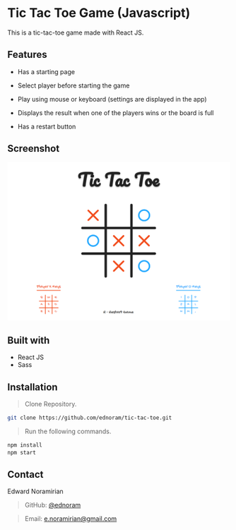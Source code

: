 # Tic Tac Toe Game (Javascript)

This is a tic-tac-toe game made with React JS.

## Features

- Has a starting page

- Select player before starting the game

- Play using mouse or keyboard (settings are displayed in the app)

- Displays the result when one of the players wins or the board is full

- Has a restart button

## Screenshot

![app-screenshot](https://raw.githubusercontent.com/ednoram/tic-tac-toe/master/src/assets/app-screenshot.png)

## Built with

- React JS
- Sass

## Installation

> Clone Repository.
```sh
git clone https://github.com/ednoram/tic-tac-toe.git
```
> Run the following commands.
```sh
npm install
npm start
```

## Contact

Edward Noramirian

> GitHub: [@ednoram](https://github.com/ednoram)

> Email: e.noramirian@gmail.com

